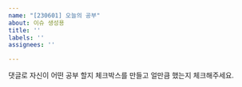 ```yaml
---
name: "[230601] 오늘의 공부"
about: 이슈 생성용
title: ''
labels: ''
assignees: ''

---
```


댓글로 자신이 어떤 공부 할지 체크박스를 만들고 얼만큼 했는지 체크해주세요.
